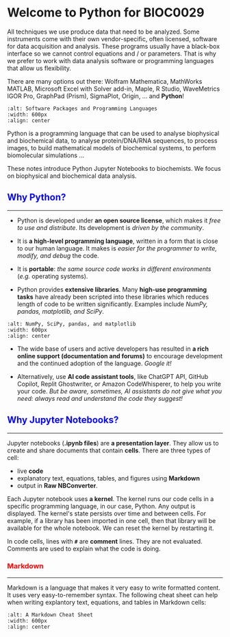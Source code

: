 # Welcome to Python for BIOC0029

All techniques we use produce data that need to be analyzed. Some instruments come with their own vendor-specific, often licensed, software for data acquisition and analysis. These programs usually have a black-box interface so we cannot control equations and / or parameters. That is why we prefer to work with data analysis software or programming languages that allow us flexibility.

There are many options out there: Wolfram Mathematica, MathWorks MATLAB, Microsoft Excel with Solver add-in, Maple, R Studio, WaveMetrics IGOR Pro, GraphPad (Prism), SigmaPlot, Origin, … and __Python__!

```{image} ./SoftwarePackagesProgrammingLanguages.png
:alt: Software Packages and Programming Languages
:width: 600px
:align: center
```

Python is a programming language that can be used to analyse biophysical and biochemical data, to analyse protein/DNA/RNA sequences, to process images, to build mathematical models of biochemical systems, to perform biomolecular simulations ...

These notes introduce Python Jupyter Notebooks to biochemists. We focus on biophysical and biochemical data analysis.



## __<font color=blue>Why Python?</font>__
---

- Python is developed under __an open source license__, which makes it _free to use and distribute_. Its development is _driven by the community_.

- It is __a high-level programming language__, written in a form that is close to our human language. It makes is _easier for the programmer to write, modify, and debug_ the code.

- It is __portable__: _the same source code works in different environments_ (_e.g._ operating systems).

- Python provides __extensive libraries__. Many __high-use programming tasks__ have already been scripted into these libraries which reduces length of code to be written significantly. Examples include _NumPy, pandas, matplotlib, and SciPy_.

```{image} ./NumPySciPyPandasMatplotlib.png
:alt: NumPy, SciPy, pandas, and matplotlib
:width: 600px
:align: center
```

- The wide base of users and active developers has resulted in __a rich online support (documentation and forums)__ to encourage development and the continued adoption of the language. _Google it!_

- Alternatively, use __AI code assistant tools__, like ChatGPT API, GitHub Copilot, Replit Ghostwriter, or Amazon CodeWhisperer, to help you write your code. _But be aware, sometimes, AI assistants do not give what you need: always read and understand the code they suggest!_



## __<font color=blue>Why Jupyter Notebooks?</font>__
---

Jupyter notebooks (__.ipynb files__) are __a presentation layer__. They allow us to create and share documents that contain __cells__. There are three types of cell:
- live __code__
- explanatory text, equations, tables, and figures using __Markdown__
- output in __Raw NBConverter__.

Each Jupyter notebook uses __a kernel__. The kernel runs our code cells in a specific programming language, in our case, Python. Any output is displayed. The kernel's state persists over time and between cells. For example, if a library has been imported in one cell, then that library will be available for the whole notebook. We can reset the kernel by restarting it.

In code cells, lines with __`#`__ are __comment__ lines. They are not evaluated. Comments are used to explain what the code is doing.



### __<font color=red>Markdown</font>__
---

Markdown is a language that makes it very easy to write formatted content. It uses very easy-to-remember syntax. The following cheat sheet can help when writing explantory text, equations, and tables in Markdown cells:

```{image} ./MarkdownCheatSheet.png
:alt: A Markdown Cheat Sheet
:width: 600px
:align: center
```